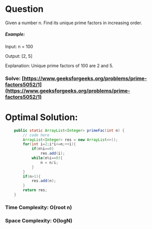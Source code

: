# Question

Given a number n. Find its unique prime factors in increasing order.

##### Example:

Input: n = 100

Output: [2, 5]

Explanation: Unique prime factors of 100 are 2 and 5.



### Solve: [https://www.geeksforgeeks.org/problems/prime-factors5052/1](https://www.geeksforgeeks.org/problems/prime-factors5052/1)
   


# Optimal Solution:  


``` java
    public static ArrayList<Integer> primeFac(int n) {
        // code here
        ArrayList<Integer> res = new ArrayList<>();
        for(int i=2;i*i<=n;++i){
            if(n%i==0)
                res.add(i);
            while(n%i==0){
                n = n/i;
            }
        }  
        if(n>1){
            res.add(n);
        }
        return res;
    }
```
### Time Complexity: O(root n)
### Space Complexity: O(logN)